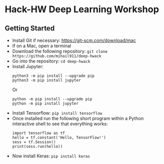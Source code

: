 # Hack-HW Deep Learning Workshop
## Getting Started
  * Install Git if necessary: https://git-scm.com/download/mac
  * If on a Mac, open a terminal
  * Download the following repository: `git clone https://github.com/mihail911/deep-hwack`
  * Go into the repository: `cd deep-hwack`
  * Install Jupyter:
     ```
     python3 -m pip install --upgrade pip
     python3 -m pip install jupyter
     ```
    Or
     ```
     python -m pip install --upgrade pip
     python -m pip install jupyter
     ```
  * Install Tensorflow: `pip install tensorflow`
  * Once installed run the following short program within a Python interactive shell to see that everything works:
    ```
    import tensorflow as tf
    hello = tf.constant('Hello, TensorFlow!')
    sess = tf.Session()
    print(sess.run(hello))
    ```
  * Now install Keras: `pip install keras`
